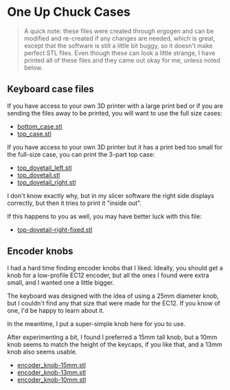 # One Up Chuck Cases

> A quick note: these files were created through ergogen and can be
> modified and re-created if any changes are needed, which is great,
> except that the software is still a little bit buggy, so it doesn't
> make perfect STL files. Even though these can look a little strange,
> I have printed all of these files and they came out okay for me,
> unless noted below.

## Keyboard case files

If you have access to your own 3D printer with a large print bed
or if you are sending the files away to be printed,
you will want to use the full size cases:

- [bottom_case.stl](bottom_case.stl)
- [top_case.stl](top_case.stl)

If you have access to your own 3D printer
but it has a print bed too small for the full-size case,
you can print the 3-part top case:

- [top_dovetail_left.stl](top_dovetail_left.stl)
- [top_dovetail.stl](top_dovetail.stl)
- [top_dovetail_right.stl](top_dovetail_right.stl)

I don't know exactly why, but in my slicer software the right side
displays correctly, but then it tries to print it "inside out".

If this happens to you as well, you may have better luck with this file:

- [top-dovetail-right-fixed.stl](top-dovetail-right-fixed.stl)

## Encoder knobs

I had a hard time finding encoder knobs that I liked.
Ideally, you should get a knob for a low-profile EC12 encoder,
but all the ones I found were extra small,
and I wanted one a little bigger.

The keyboard was designed with the idea of using a 25mm diameter knob,
but I couldn't find any that size that were made for the EC12.
If you know of one, I'd be happy to learn about it.

In the meantime, I put a super-simple knob here for you to use.

After experimenting a bit, I found I preferred a 15mm tall knob,
but a 10mm knob seems to match the height of the keycaps,
if you like that, and a 13mm knob also seems usable.

- [encoder_knob-15mm.stl](encoder_knob-15mm.stl)
- [encoder_knob-13mm.stl](encoder_knob-13mm.stl)
- [encoder_knob-10mm.stl](encoder_knob-10mm.stl)

